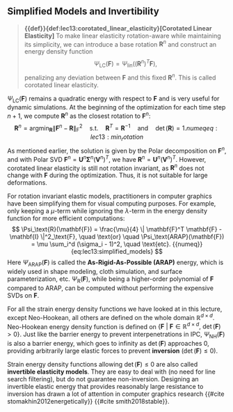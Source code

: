 ## Simplified Models and Invertibility

> **{{def}}{def:lec13:corotated_linear_elasticity}[Corotated Linear Elasticity]**
> To make linear elasticity rotation-aware while maintaining its simplicity, we can introduce a base rotation $\mathbf{R}^n$ and construct an energy density function
$$
    \Psi_\text{LC}(\mathbf{F}) = \Psi_\text{lin}((\mathbf{R}^n)^T \mathbf{F}),
$$
> penalizing any deviation between $\mathbf{F}$ and this fixed $\mathbf{R}^n$. This is called corotated linear elasticity.

$\Psi_\text{LC}(\mathbf{F})$ remains a quadratic energy with respect to $\mathbf{F}$ and is very useful for dynamic simulations. At the beginning of the optimization for each time step $n+1$, we compute $\mathbf{R}^n$ as the closest rotation to $\mathbf{F}^n$:
$$
    \mathbf{R}^n = \text{arg}\min_{\mathbf{R}} \|\mathbf{F}^n - \mathbf{R} \|_\text{F}^2 \quad \text{s.t.} \quad \mathbf{R}^T = \mathbf{R}^{-1} \quad \text{and} \quad \det(\mathbf{R}) = 1.
    {{numeq}}{eq:lec13:min_rotation}
$$
As mentioned earlier, the solution is given by the Polar decomposition on $\mathbf{F}^n$, and with Polar SVD $\mathbf{F}^n=\mathbf{U}^n \mathbf{\Sigma}^n (\mathbf{V}^n)^T$, we have $\mathbf{R}^n = \mathbf{U}^n (\mathbf{V}^n)^T$. However, corotated linear elasticity is still not rotation invariant, as $\mathbf{R}^n$ does not change with $\mathbf{F}$ during the optimization. Thus, it is not suitable for large deformations.

For rotation invariant elastic models, practitioners in computer graphics have been simplifying them for visual computing purposes. For example, only keeping a $\mu$-term while ignoring the $\lambda$-term in the energy density function for more efficient computations:
$$
    \Psi_\text{R}(\mathbf{F}) = \frac{\mu}{4} \| \mathbf{F}^T \mathbf{F} - \mathbf{I} \|^2_\text{F}, \quad \text{or} \quad \Psi_\text{ARAP}(\mathbf{F}) = \mu \sum_i^d (\sigma_i - 1)^2, \quad \text{etc}.
    {{numeq}}{eq:lec13:simplified_models}
$$
Here $\Psi_\text{ARAP}(\mathbf{F})$ is called the **As-Rigid-As-Possible (ARAP)** energy, which is widely used in shape modeling, cloth simulation, and surface parameterization, etc. $\Psi_\text{R}(\mathbf{F})$, while being a higher-order polynomial of $\mathbf{F}$ compared to ARAP, can be computed without performing the expensive SVDs on $\mathbf{F}$.

For all the strain energy density functions we have looked at in this lecture, except Neo-Hookean, all others are defined on the whole domain $\mathbb{R}^{d\times d}$. Neo-Hookean energy density function is defined on $\{\mathbf{F} \ | \ \mathbf{F} \in \mathbb{R}^{d\times d}, \ \det(\mathbf{F})>0 \}$. Just like the barrier energy to prevent interpenetrations in IPC, $\Psi_\text{NH}(\mathbf{F})$ is also a barrier energy, which goes to infinity as $\det(\mathbf{F})$ approaches $0$, providing arbitrarily large elastic forces to prevent **inversion** ($\det(\mathbf{F}) \leq 0$).

Strain energy density functions allowing $\det(\mathbf{F}) \leq 0$ are also called **invertible elasticity models**. They are easy to deal with (no need for line search filtering), but do not guarantee non-inversion. Designing an invertible elastic energy that provides reasonably large resistance to inversion has drawn a lot of attention in computer graphics research {{#cite stomakhin2012energetically}} {{#cite smith2018stable}}.
